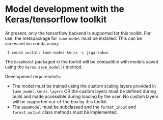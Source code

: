 # Model development with the Keras/tensorflow toolkit

At present, only the tensorflow backend is supported for this toolkit. For use, the metapackage for `lume-model` must be installed. This can be accessed via conda using:

``` $ conda install lume-model-keras -c jrgarrahan```

The `BaseModel` packaged in the toolkit will be compatible with models saved using the `keras.save_model()` method.

Development requirements:
- The model must be trained using the custom scaling layers provided in `lume_model.keras.layers` OR the custom layers must be defined during build and made accessible during loading by the user. No custom layers will be supported out-of-the box by this toolkit.
- The `BaseModel` must be subclassed and the `format_input` and `format_output` class methods must be implemented.
